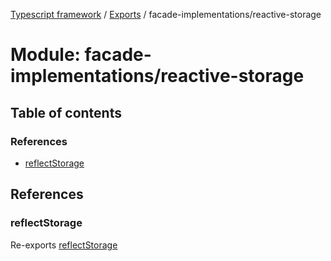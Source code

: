 [Typescript framework](../index.md) / [Exports](../modules.md) / facade-implementations/reactive-storage

# Module: facade-implementations/reactive-storage

## Table of contents

### References

- [reflectStorage](facade_implementations_reactive_storage.md#reflectstorage)

## References

### reflectStorage

Re-exports [reflectStorage](facade_implementations_reactive_storage_reflect_storage.md#reflectstorage)
